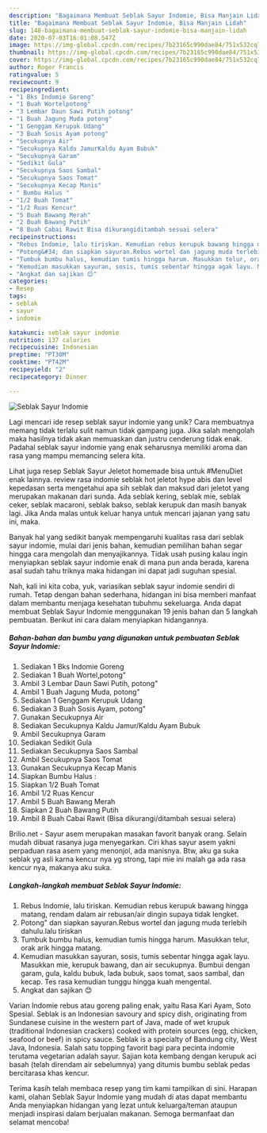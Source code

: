 ```yaml
---
description: "Bagaimana Membuat Seblak Sayur Indomie, Bisa Manjain Lidah"
title: "Bagaimana Membuat Seblak Sayur Indomie, Bisa Manjain Lidah"
slug: 148-bagaimana-membuat-seblak-sayur-indomie-bisa-manjain-lidah
date: 2020-07-03T16:01:08.547Z
image: https://img-global.cpcdn.com/recipes/7b23165c990dae84/751x532cq70/seblak-sayur-indomie-foto-resep-utama.jpg
thumbnail: https://img-global.cpcdn.com/recipes/7b23165c990dae84/751x532cq70/seblak-sayur-indomie-foto-resep-utama.jpg
cover: https://img-global.cpcdn.com/recipes/7b23165c990dae84/751x532cq70/seblak-sayur-indomie-foto-resep-utama.jpg
author: Roger Francis
ratingvalue: 5
reviewcount: 9
recipeingredient:
- "1 Bks Indomie Goreng"
- "1 Buah Wortelpotong"
- "3 Lembar Daun Sawi Putih potong"
- "1 Buah Jagung Muda potong"
- "1 Genggam Kerupuk Udang"
- "3 Buah Sosis Ayam potong"
- "Secukupnya Air"
- "Secukupnya Kaldu JamurKaldu Ayam Bubuk"
- "Secukupnya Garam"
- "Sedikit Gula"
- "Secukupnya Saos Sambal"
- "Secukupnya Saos Tomat"
- "Secukupnya Kecap Manis"
- " Bumbu Halus "
- "1/2 Buah Tomat"
- "1/2 Ruas Kencur"
- "5 Buah Bawang Merah"
- "2 Buah Bawang Putih"
- "8 Buah Cabai Rawit Bisa dikurangiditambah sesuai selera"
recipeinstructions:
- "Rebus Indomie, lalu tiriskan. Kemudian rebus kerupuk bawang hingga matang, rendam dalam air rebusan/air dingin supaya tidak lengket."
- "Potong&#34; dan siapkan sayuran.Rebus wortel dan jagung muda terlebih dahulu.lalu tiriskan"
- "Tumbuk bumbu halus, kemudian tumis hingga harum. Masukkan telur, orak arik hingga matang."
- "Kemudian masukkan sayuran, sosis, tumis sebentar hingga agak layu. Masukkan mie, kerupuk bawang, dan air secukupnya. Bumbui dengan garam, gula, kaldu bubuk, lada bubuk, saos tomat, saos sambal, dan kecap. Tes rasa kemudian tunggu hingga kuah mengental."
- "Angkat dan sajikan 😊"
categories:
- Resep
tags:
- seblak
- sayur
- indomie

katakunci: seblak sayur indomie 
nutrition: 137 calories
recipecuisine: Indonesian
preptime: "PT30M"
cooktime: "PT42M"
recipeyield: "2"
recipecategory: Dinner

---
```



![Seblak Sayur Indomie](https://img-global.cpcdn.com/recipes/7b23165c990dae84/751x532cq70/seblak-sayur-indomie-foto-resep-utama.jpg)

Lagi mencari ide resep seblak sayur indomie yang unik? Cara membuatnya memang tidak terlalu sulit namun tidak gampang juga. Jika salah mengolah maka hasilnya tidak akan memuaskan dan justru cenderung tidak enak. Padahal seblak sayur indomie yang enak seharusnya memiliki aroma dan rasa yang mampu memancing selera kita.

Lihat juga resep Seblak Sayur Jeletot homemade bisa untuk #MenuDiet enak lainnya. review rasa indomie seblak hot jeletot hype abis dan level kepedasan serta mengetahui apa sih seblak dan maksud dari jeletot yang merupakan makanan dari sunda. Ada seblak kering, seblak mie, seblak ceker, seblak macaroni, seblak bakso, seblak kerupuk dan masih banyak lagi. Jika Anda malas untuk keluar hanya untuk mencari jajanan yang satu ini, maka.

Banyak hal yang sedikit banyak mempengaruhi kualitas rasa dari seblak sayur indomie, mulai dari jenis bahan, kemudian pemilihan bahan segar hingga cara mengolah dan menyajikannya. Tidak usah pusing kalau ingin menyiapkan seblak sayur indomie enak di mana pun anda berada, karena asal sudah tahu triknya maka hidangan ini dapat jadi suguhan spesial.


Nah, kali ini kita coba, yuk, variasikan seblak sayur indomie sendiri di rumah. Tetap dengan bahan sederhana, hidangan ini bisa memberi manfaat dalam membantu menjaga kesehatan tubuhmu sekeluarga. Anda dapat membuat Seblak Sayur Indomie menggunakan 19 jenis bahan dan 5 langkah pembuatan. Berikut ini cara dalam menyiapkan hidangannya.

<!--inarticleads1-->

##### Bahan-bahan dan bumbu yang digunakan untuk pembuatan Seblak Sayur Indomie:

1. Sediakan 1 Bks Indomie Goreng
1. Sediakan 1 Buah Wortel,potong&#34;
1. Ambil 3 Lembar Daun Sawi Putih, potong&#34;
1. Ambil 1 Buah Jagung Muda, potong&#34;
1. Sediakan 1 Genggam Kerupuk Udang
1. Sediakan 3 Buah Sosis Ayam, potong&#34;
1. Gunakan Secukupnya Air
1. Sediakan Secukupnya Kaldu Jamur/Kaldu Ayam Bubuk
1. Ambil Secukupnya Garam
1. Sediakan Sedikit Gula
1. Sediakan Secukupnya Saos Sambal
1. Ambil Secukupnya Saos Tomat
1. Gunakan Secukupnya Kecap Manis
1. Siapkan  Bumbu Halus :
1. Siapkan 1/2 Buah Tomat
1. Ambil 1/2 Ruas Kencur
1. Ambil 5 Buah Bawang Merah
1. Siapkan 2 Buah Bawang Putih
1. Ambil 8 Buah Cabai Rawit (Bisa dikurangi/ditambah sesuai selera)


Brilio.net - Sayur asem merupakan masakan favorit banyak orang. Selain mudah dibuat rasanya juga menyegarkan. Ciri khas sayur asem yakni perpaduan rasa asem yang menonjol, ada manisnya. Btw, aku ga suka seblak yg asli karna kencur nya yg strong, tapi mie ini malah ga ada rasa kencur nya, makanya aku suka. 

<!--inarticleads2-->

##### Langkah-langkah membuat Seblak Sayur Indomie:

1. Rebus Indomie, lalu tiriskan. Kemudian rebus kerupuk bawang hingga matang, rendam dalam air rebusan/air dingin supaya tidak lengket.
1. Potong&#34; dan siapkan sayuran.Rebus wortel dan jagung muda terlebih dahulu.lalu tiriskan
1. Tumbuk bumbu halus, kemudian tumis hingga harum. Masukkan telur, orak arik hingga matang.
1. Kemudian masukkan sayuran, sosis, tumis sebentar hingga agak layu. Masukkan mie, kerupuk bawang, dan air secukupnya. Bumbui dengan garam, gula, kaldu bubuk, lada bubuk, saos tomat, saos sambal, dan kecap. Tes rasa kemudian tunggu hingga kuah mengental.
1. Angkat dan sajikan 😊


Varian Indomie rebus atau goreng paling enak, yaitu Rasa Kari Ayam, Soto Spesial. Seblak is an Indonesian savoury and spicy dish, originating from Sundanese cuisine in the western part of Java, made of wet krupuk (traditional Indonesian crackers) cooked with protein sources (egg, chicken, seafood or beef) in spicy sauce. Seblak is a specialty of Bandung city, West Java, Indonesia. Salah satu topping favorit bagi para pecinta indomie terutama vegetarian adalah sayur. Sajian kota kembang dengan kerupuk aci basah (telah direndam air sebelumnya) yang ditumis bumbu seblak pedas bercitarasa khas kencur. 

Terima kasih telah membaca resep yang tim kami tampilkan di sini. Harapan kami, olahan Seblak Sayur Indomie yang mudah di atas dapat membantu Anda menyiapkan hidangan yang lezat untuk keluarga/teman ataupun menjadi inspirasi dalam berjualan makanan. Semoga bermanfaat dan selamat mencoba!
